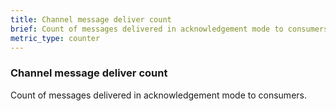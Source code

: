 ```yaml
---
title: Channel message deliver count
brief: Count of messages delivered in acknowledgement mode to consumers.
metric_type: counter
---
```

### Channel message deliver count

Count of messages delivered in acknowledgement mode to consumers.
